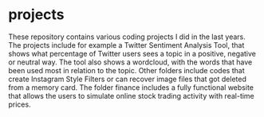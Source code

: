 # projects
These repository contains various coding projects I did in the last years. The projects include for example a Twitter Sentiment Analysis Tool, that shows what percentage of Twitter users sees a topic in a positive, negative or neutral way. The tool also shows a wordcloud, with the words that have been used most in relation to the topic. Other folders include codes that create Instagram Style Filters or can recover image files that got deleted from a memory card. The folder finance includes a fully functional website that allows the users to simulate online stock trading activity with real-time prices.

